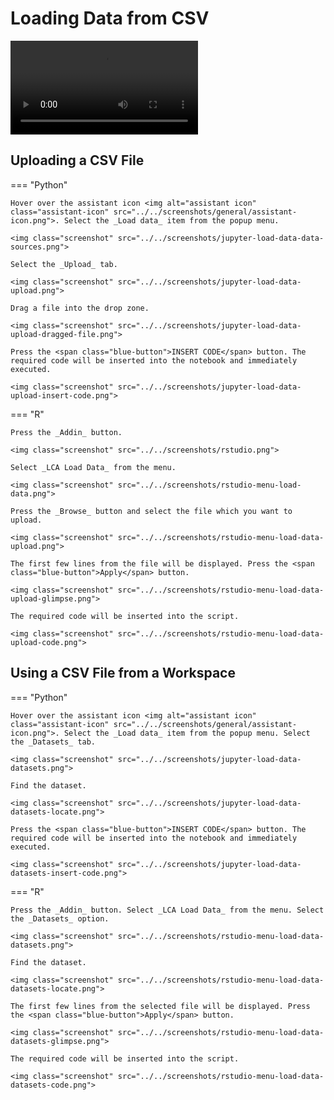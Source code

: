 # Loading Data from CSV

<video controls>
    <source src="https://user-images.githubusercontent.com/46192475/182823773-7af97491-89d4-44f3-9996-9b08900d38e1.mp4" type="video/mp4">
</video>

## Uploading a CSV File

=== "Python"

    Hover over the assistant icon <img alt="assistant icon" class="assistant-icon" src="../../screenshots/general/assistant-icon.png">. Select the _Load data_ item from the popup menu.

    <img class="screenshot" src="../../screenshots/jupyter-load-data-data-sources.png">

    Select the _Upload_ tab.

    <img class="screenshot" src="../../screenshots/jupyter-load-data-upload.png">

    Drag a file into the drop zone.

    <img class="screenshot" src="../../screenshots/jupyter-load-data-upload-dragged-file.png">

    Press the <span class="blue-button">INSERT CODE</span> button. The required code will be inserted into the notebook and immediately executed.

    <img class="screenshot" src="../../screenshots/jupyter-load-data-upload-insert-code.png">

=== "R"

    Press the _Addin_ button.

    <img class="screenshot" src="../../screenshots/rstudio.png">

    Select _LCA Load Data_ from the menu.

    <img class="screenshot" src="../../screenshots/rstudio-menu-load-data.png">
    
    Press the _Browse_ button and select the file which you want to upload.

    <img class="screenshot" src="../../screenshots/rstudio-menu-load-data-upload.png">

    The first few lines from the file will be displayed. Press the <span class="blue-button">Apply</span> button.

    <img class="screenshot" src="../../screenshots/rstudio-menu-load-data-upload-glimpse.png">

    The required code will be inserted into the script.

    <img class="screenshot" src="../../screenshots/rstudio-menu-load-data-upload-code.png">

## Using a CSV File from a Workspace

=== "Python"

    Hover over the assistant icon <img alt="assistant icon" class="assistant-icon" src="../../screenshots/general/assistant-icon.png">. Select the _Load data_ item from the popup menu. Select the _Datasets_ tab.

    <img class="screenshot" src="../../screenshots/jupyter-load-data-datasets.png">

    Find the dataset.

    <img class="screenshot" src="../../screenshots/jupyter-load-data-datasets-locate.png">

    Press the <span class="blue-button">INSERT CODE</span> button. The required code will be inserted into the notebook and immediately executed.

    <img class="screenshot" src="../../screenshots/jupyter-load-data-datasets-insert-code.png">

=== "R"

    Press the _Addin_ button. Select _LCA Load Data_ from the menu. Select the _Datasets_ option.

    <img class="screenshot" src="../../screenshots/rstudio-menu-load-data-datasets.png">

    Find the dataset.

    <img class="screenshot" src="../../screenshots/rstudio-menu-load-data-datasets-locate.png">

    The first few lines from the selected file will be displayed. Press the <span class="blue-button">Apply</span> button.

    <img class="screenshot" src="../../screenshots/rstudio-menu-load-data-datasets-glimpse.png">

    The required code will be inserted into the script.

    <img class="screenshot" src="../../screenshots/rstudio-menu-load-data-datasets-code.png">